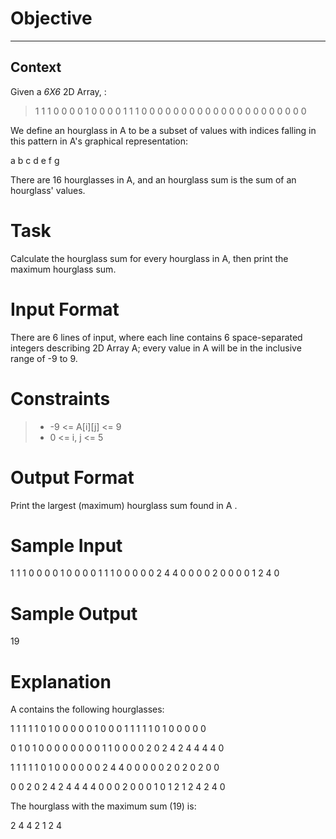 # Objective

<hr>

## Context

Given a *6X6* 2D Array, :

> 1 1 1 0 0 0
> 0 1 0 0 0 0
> 1 1 1 0 0 0
> 0 0 0 0 0 0
> 0 0 0 0 0 0
> 0 0 0 0 0 0


We define an hourglass in A to be a subset of values with indices falling in this pattern in A's graphical representation:

a b c
  d
e f g

There are 16 hourglasses in A, and an hourglass sum is the sum of an hourglass' values.

# Task
Calculate the hourglass sum for every hourglass in A, then print the maximum hourglass sum.

# Input Format

There are 6 lines of input, where each line contains 6 space-separated integers describing 2D Array A; every value in A will be in the inclusive range of -9 to 9.

# Constraints
>- -9 <= A[i][j] <= 9
>- 0 <= i, j <= 5

# Output Format

Print the largest (maximum) hourglass sum found in A .

# Sample Input

1 1 1 0 0 0
0 1 0 0 0 0
1 1 1 0 0 0
0 0 2 4 4 0
0 0 0 2 0 0
0 0 1 2 4 0

# Sample Output

19

# Explanation

A contains the following hourglasses:

1 1 1   1 1 0   1 0 0   0 0 0
  1       0       0       0
1 1 1   1 1 0   1 0 0   0 0 0

0 1 0   1 0 0   0 0 0   0 0 0
  1       1       0       0
0 0 2   0 2 4   2 4 4   4 4 0

1 1 1   1 1 0   1 0 0   0 0 0
  0       2       4       4
0 0 0   0 0 2   0 2 0   2 0 0

0 0 2   0 2 4   2 4 4   4 4 0
  0       0       2       0
0 0 1   0 1 2   1 2 4   2 4 0

The hourglass with the maximum sum (19) is:

2 4 4
  2
1 2 4
